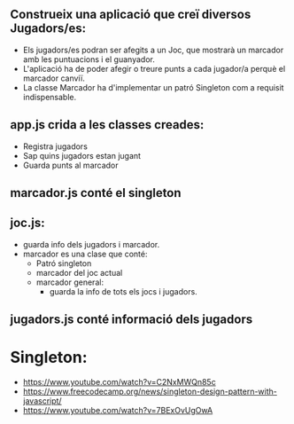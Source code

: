 ## Construeix una aplicació que creï diversos Jugadors/es:
 - Els jugadors/es podran ser afegits a un Joc, que mostrarà un marcador amb les puntuacions i el guanyador.
 - L'aplicació ha de poder afegir o treure punts a cada jugador/a perquè el marcador canviï. 
 - La classe Marcador ha d'implementar un patró Singleton com a requisit indispensable.


## app.js crida a les classes creades:
- Registra jugadors
- Sap quins jugadors estan jugant
- Guarda punts al marcador

## marcador.js conté el singleton

## joc.js:
- guarda info dels jugadors i marcador. 
- marcador es una clase que conté:
    - Patró singleton
    - marcador del joc actual
    - marcador general:
        - guarda la info de tots els jocs i jugadors.

## jugadors.js conté informació dels jugadors

# Singleton: 
- https://www.youtube.com/watch?v=C2NxMWQn85c
- https://www.freecodecamp.org/news/singleton-design-pattern-with-javascript/
- https://www.youtube.com/watch?v=7BExOvUgOwA
